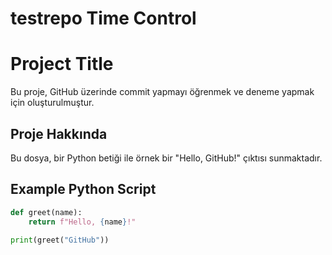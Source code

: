 # testrepo Time Control
# Project Title

Bu proje, GitHub üzerinde commit yapmayı öğrenmek ve deneme yapmak için oluşturulmuştur.

## Proje Hakkında

Bu dosya, bir Python betiği ile örnek bir "Hello, GitHub!" çıktısı sunmaktadır.

## Example Python Script

```python
def greet(name):
    return f"Hello, {name}!"

print(greet("GitHub"))
